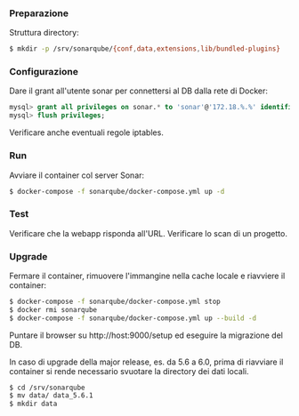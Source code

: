 ### Preparazione

Struttura directory:

```bash
$ mkdir -p /srv/sonarqube/{conf,data,extensions,lib/bundled-plugins}
```

### Configurazione

Dare il grant all'utente sonar per connettersi al DB dalla rete di Docker:
```sql
mysql> grant all privileges on sonar.* to 'sonar'@'172.18.%.%' identified by 'xxxxxx';
mysql> flush privileges;
```
Verificare anche eventuali regole iptables.

### Run

Avviare il container col server Sonar:
```bash
$ docker-compose -f sonarqube/docker-compose.yml up -d
```

### Test

Verificare che la webapp risponda all'URL.
Verificare lo scan di un progetto.


### Upgrade
Fermare il container, rimuovere l'immangine nella cache locale e riavviere il container:
```bash
$ docker-compose -f sonarqube/docker-compose.yml stop
$ docker rmi sonarqube
$ docker-compose -f sonarqube/docker-compose.yml up --build -d
```

Puntare il browser su http://host:9000/setup ed eseguire la migrazione del DB.

In caso di upgrade della major release, es. da 5.6 a 6.0, prima di riavviare 
il container si rende necessario svuotare la
directory dei dati locali.
```bash
$ cd /srv/sonarqube
$ mv data/ data_5.6.1
$ mkdir data
```